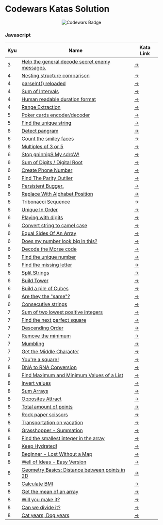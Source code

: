 # Codewars Katas Solution

<div align="center">

![Codewars Badge](https://www.codewars.com/users/amahmod/badges/large)

</div>

### Javascript

| Kyu | Name                                                                                                                   | Kata Link                                                    |
| --- | ---------------------------------------------------------------------------------------------------------------------- | ------------------------------------------------------------ |
| 3   | [Help the general decode secret enemy messages.](javascript/3_help_the_general_decode_secret_enemy_messages./index.js) | [→](https://www.codewars.com/kata/52cf02cd825aef67070008fa)  |
| 4   | [Nesting structure comparison](javascript/4_kyu_nesting_structure_comparison/index.js)                                 | [→](https://www.codewars.com/kata/520446778469526ec0000001)  |
| 4   | [parseInt() reloaded](javascript/4_kyu_parseInt_reloaded/index.js)                                                     | [→](https://www.codewars.com/kata/525c7c5ab6aecef16e0001a5)  |
| 4   | [Sum of Intervals](javascript/4_sum_of_intervals/index.js)                                                             | [→](https://www.codewars.com/kata/52b7ed099cdc285c300001cd)  |
| 4   | [Human readable duration format](javascript/4_human_readable_duration_format/index.js)                                 | [→](https://www.codewars.com/kata/52742f58faf5485cae000b9a)  |
| 4   | [Range Extraction](javascript/4_range_extraction/index.js)                                                             | [→](https://www.codewars.com/kata/51ba717bb08c1cd60f00002f)  |
| 5   | [Poker cards encoder/decoder](javascript/5_poker_cards_encoder_decoder/index.js)                                       | [→](https://www.codewars.com/kata/52ebe4608567ade7d700044a)  |
| 5   | [Find the unique string](javascript/5_kyu_find_the_unique_string/index.js)                                             | [→](https://www.codewars.com/kata/585d8c8a28bc7403ea0000c3)  |
| 6   | [Detect pangram](javascript/6_kyu_detect_pangram/index.js)                                                             | [→](https://www.codewars.com/kata/545cedaa9943f7fe7b000048)  |
| 6   | [Count the smiley faces](javascript/6_kyu_count_the_smiley_faces/index.js)                                             | [→](https://www.codewars.com/kata/583203e6eb35d7980400002a)  |
| 6   | [Multiples of 3 or 5](javascript/6_multiples_of_3_or_5/index.js)                                                       | [→](https://www.codewars.com/kata/514b92a657cdc65150000006)  |
| 6   | [Stop gninnipS My sdroW!](javascript/6_stop_gninnips_my_sdrow!/index.js)                                               | [→](https://www.codewars.com/kata/5264d2b162488dc400000001)  |
| 6   | [Sum of Digits / Digital Root](javascript/6_sum_of_digits___digital_root/index.js)                                     | [→](https://www.codewars.com/kata/541c8630095125aba6000c00)  |
| 6   | [Create Phone Number](javascript/6_create_phone_number/index.js)                                                       | [→](https://www.codewars.com/kata/525f50e3b73515a6db000b83)  |
| 6   | [Find The Parity Outlier](javascript/6_find_the_parity_outlier/index.js)                                               | [→](https://www.codewars.com/kata/5526fc09a1bbd946250002dc)  |
| 6   | [Persistent Bugger.](javascript/6_persistent_bugger./index.js)                                                         | [→](https://www.codewars.com/kata/55bf01e5a717a0d57e0000ec)  |
| 6   | [Replace With Alphabet Position](javascript/6_replace_with_alphabet_position/index.js)                                 | [→](https://www.codewars.com/kata/546f922b54af40e1e90001da)  |
| 6   | [Tribonacci Sequence](javascript/6_tribonacci_sequence/index.js)                                                       | [→](https://www.codewars.com/kata/556deca17c58da83c00002db)  |
| 6   | [Unique In Order](javascript/6_unique_in_order/index.js)                                                               | [→](https://www.codewars.com/kata/54e6533c92449cc251001667)  |
| 6   | [Playing with digits](javascript/6_playing_with_digits/index.js)                                                       | [→](https://www.codewars.com/kata/5552101f47fc5178b1000050)  |
| 6   | [Convert string to camel case](javascript/6_convert_string_to_camel_case/index.js)                                     | [→](https://www.codewars.com/kata/517abf86da9663f1d2000003)  |
| 6   | [Equal Sides Of An Array](javascript/6_equal_sides_of_an_array/index.js)                                               | [→](https://www.codewars.com/kata/5679aa472b8f57fb8c000047)  |
| 6   | [Does my number look big in this?](javascript/6_kyu_does_my_number_look_big_in_this_/index.js)                         | [→](https://www.codewars.com/kata/5287e858c6b5a9678200083c)  |
| 6   | [Decode the Morse code ](javascript/6_kyu_decode_the_morse_code_/index.js)                                             | [→](https://www.codewars.com/kata/54b724efac3d5402db00065e)  |
| 6   | [Find the unique number](javascript/6_kyu_find_the_unique_number/index.js)                                             | [→](https://www.codewars.com/kata/585d7d5adb20cf33cb000235)  |
| 6   | [Find the missing letter](javascript/6_kyu_find_the_missing_letter/index.js)                                           | [→](https://www.codewars.com/kata/5839edaa6754d6fec10000a2)  |
| 6   | [Split Strings](javascript/6_kyu_split_strings/index.js)                                                               | [→](https://www.codewars.com/kata/515de9ae9dcfc28eb6000001)  |
| 6   | [Build Tower](javascript/6_kyu_build_tower/index.js)                                                                   | [→](https://www.codewars.com/kata/576757b1df89ecf5bd00073b)  |
| 6   | [Build a pile of Cubes](javascript/6_kyu_build_a_pile_of_cubes/index.js)                                               | [→](https://www.codewars.com/kata/5592e3bd57b64d00f3000047)  |
| 6   | [Are they the "same"?](javascript/6_kyu_are_they_the_same/index.js)                                                    | [→](https://www.codewars.com/kata/550498447451fbbd7600041c)  |
| 6   | [Consecutive strings](javascript/6_kyu_consecutive_strings/index.js)                                                   | [→](https://www.codewars.com/kata/56a5d994ac971f1ac500003e)  |
| 7   | [Sum of two lowest positive integers](javascript/7_kyu_sum_of_two_lowest_positive_integer/index.js)                    | [→](https://www.codewars.com/kata/558fc85d8fd1938afb000014)  |
| 7   | [Find the next perfect square](javascript/7_kyu_find_the_next_perfect_square/index.js)                                 | [→](https://www.codewars.com/kata/56269eb78ad2e4ced1000013)  |
| 7   | [Descending Order](javascript/7_kyu_descending_order/index.js)                                                         | [→](https://www.codewars.com/kata/5467e4d82edf8bbf40000155)  |
| 7   | [Remove the minimum](javascript/7_kyu_remove_the_minimum/index.js)                                                     | [→](https://www.codewars.com/kata/563cf89eb4747c5fb100001b)  |
| 7   | [Mumbling](javascript/7_mumbling/index.js)                                                                             | [→](https://www.codewars.com/kata/5667e8f4e3f572a8f2000039)  |
| 7   | [Get the Middle Character](javascript/7_get_the_middle_character/index.js)                                             | [→](https://www.codewars.com/kata/56747fd5cb988479af000028)  |
| 7   | [You're a square!](javascript/7_you're_a_square!/index.js)                                                             | [→](https://www.codewars.com/kata/54c27a33fb7da0db0100040e)  |
| 8   | [DNA to RNA Conversion](javascript/8_kyu_dna_to_rna_conversion/index.js)                                               | [→](https://www.codewars.com/kata/5556282156230d0e5e000089/) |
| 8   | [Find Maximum and Minimum Values of a List](javascript/8_kyu_find_maximum_and_minimum_values_of_list/index.js)         | [→](https://www.codewars.com/kata/577a98a6ae28071780000989)  |
| 8   | [Invert values](javascript/8_kyu_invert_values/index.js)                                                               | [→](https://www.codewars.com/kata/5899dc03bc95b1bf1b0000ad)  |
| 8   | [Sum Arrays](javascript/8_kyu_sum_arrays/index.js)                                                                     | [→](https://www.codewars.com/kata/555086d53eac039a2a000083)  |
| 8   | [Opposites Attract](javascript/8_kyu_opposites_attract/index.js)                                                       | [→](https://www.codewars.com/kata/53dc54212259ed3d4f00071c)  |
| 8   | [Total amount of points](javascript/8_kyu_total_amount_of_points/index.js)                                             | [→](https://www.codewars.com/kata/5bb904724c47249b10000131)  |
| 8   | [Rock paper scissors](javascript/8_kyu_rock_paper_scissors/index.js)                                                   | [→](https://www.codewars.com/kata/5672a98bdbdd995fad00000f)  |
| 8   | [Transportation on vacation](javascript/8_kyu_transportation_on_vacation/index.js)                                     | [→](https://www.codewars.com/kata/568d0dd208ee69389d000016)  |
| 8   | [Grasshopper - Summation](javascript/8_grasshopper_-_summation/index.js)                                               | [→](https://www.codewars.com/kata/55d24f55d7dd296eb9000030)  |
| 8   | [Find the smallest integer in the array](javascript/8_find_the_smallest_integer_in_the_array/index.js)                 | [→](https://www.codewars.com/kata/55a2d7ebe362935a210000b2)  |
| 8   | [Keep Hydrated!](javascript/8_keep_hydrated!/index.js)                                                                 | [→](https://www.codewars.com/kata/582cb0224e56e068d800003c)  |
| 8   | [Beginner - Lost Without a Map](javascript/8_beginner_-_lost_without_a_map/index.js)                                   | [→](https://www.codewars.com/kata/57f781872e3d8ca2a000007e)  |
| 8   | [Well of Ideas - Easy Version](javascript/8_well_of_ideas_-_easy_version/index.js)                                     | [→](https://www.codewars.com/kata/57f222ce69e09c3630000212)  |
| 8   | [Geometry Basics: Distance between points in 2D](javascript/8_geometry_basics:_distance_between_points_in_2d/index.js) | [→](https://www.codewars.com/kata/58dced7b702b805b200000be)  |
| 8   | [Calculate BMI](javascript/8_calculate_bmi/index.js)                                                                   | [→](https://www.codewars.com/kata/57a429e253ba3381850000fb)  |
| 8   | [Get the mean of an array](javascript/8_get_the_mean_of_an_array/index.js)                                             | [→](https://www.codewars.com/kata/563e320cee5dddcf77000158)  |
| 8   | [Will you make it?](javascript/8_will_you_make_it/index.js)                                                            | [→](https://www.codewars.com/kata/5861d28f124b35723e00005e)  |
| 8   | [Can we divide it?](javascript/8_can_we_divide_it/index.js)                                                            | [→](https://www.codewars.com/kata/5a2b703dc5e2845c0900005a)  |
| 8   | [Cat years, Dog years](javascript/8_kyu_cat_years,_dog_years/index.js)                                                 | [→](https://www.codewars.com/kata/5a6663e9fd56cb5ab800008b)  |
